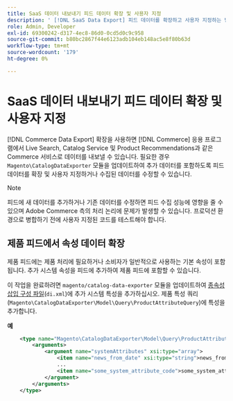 ```yaml
---
title: SaaS 데이터 내보내기 피드 데이터 확장 및 사용자 지정
description: ' [!DNL SaaS Data Export] 피드 데이터를 확장하고 사용자 지정하는 방법을 알아봅니다.'
role: Admin, Developer
exl-id: 69300242-d317-4ec8-86d0-0cd5d0c9c958
source-git-commit: b80bc2867f44e6123adb104eb148ac5e8f80b63d
workflow-type: tm+mt
source-wordcount: '179'
ht-degree: 0%

---
```


# SaaS 데이터 내보내기 피드 데이터 확장 및 사용자 지정

[!DNL Commerce Data Export] 확장을 사용하면 [!DNL Commerce] 응용 프로그램에서 Live Search, Catalog Service 및 Product Recommendations과 같은 Commerce 서비스로 데이터를 내보낼 수 있습니다. 필요한 경우 `Magento\CatalogDataExporter` 모듈을 업데이트하여 추가 데이터를 포함하도록 피드 데이터를 확장 및 사용자 지정하거나 수집된 데이터를 수정할 수 있습니다.

>[!NOTE]
>
>피드에 새 데이터를 추가하거나 기존 데이터를 수정하면 피드 수집 성능에 영향을 줄 수 있으며 Adobe Commerce 측의 처리 논리에 문제가 발생할 수 있습니다. 프로덕션 환경으로 병합하기 전에 사용자 지정된 코드를 테스트해야 합니다.

## 제품 피드에서 속성 데이터 확장

제품 피드에는 제품 처리에 필요하거나 소비자가 일반적으로 사용하는 기본 속성이 포함됩니다. 추가 시스템 속성을 피드에 추가하여 제품 피드에 포함할 수 있습니다.

이 작업을 완료하려면 `magento/catalog-data-exporter` 모듈을 업데이트하여 [종속성 삽입 구성 파일](https://developer.adobe.com/commerce/php/development/build/dependency-injection-file/)(`di.xml`)에 추가 시스템 특성을 추가하십시오. 제품 특성 쿼리(`Magento\CatalogDataExporter\Model\Query\ProductAttributeQuery`)에 특성을 추가합니다.

**예**

```xml
    <type name="Magento\CatalogDataExporter\Model\Query\ProductAttributeQuery">
        <arguments>
            <argument name="systemAttributes" xsi:type="array">
                <item name="news_from_date" xsi:type="string">news_from_date</item>
                ...
                <item name="some_system_attribute_code">some_system_attribute_code</item>
            </argument>
        </arguments>
    </type>
```
